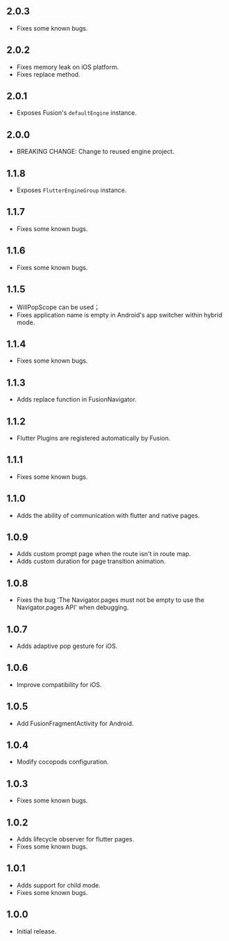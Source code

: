## 2.0.3

* Fixes some known bugs.

## 2.0.2

* Fixes memory leak on iOS platform.
* Fixes replace method.

## 2.0.1

* Exposes Fusion's `defaultEngine` instance.

## 2.0.0

* BREAKING CHANGE: Change to reused engine project.

## 1.1.8

* Exposes `FlutterEngineGroup` instance.

## 1.1.7

* Fixes some known bugs.

## 1.1.6

* Fixes some known bugs.

## 1.1.5

* WillPopScope can be used；
* Fixes application name is empty in Android's app switcher within hybrid mode.

## 1.1.4

* Fixes some known bugs.

## 1.1.3

* Adds replace function in FusionNavigator.

## 1.1.2

* Flutter Plugins are registered automatically by Fusion.

## 1.1.1

* Fixes some known bugs.

## 1.1.0

* Adds the ability of communication with flutter and native pages.

## 1.0.9

* Adds custom prompt page when the route isn't in route map.
* Adds custom duration for page transition animation.

## 1.0.8

* Fixes the bug 'The Navigator.pages must not be empty to use the Navigator.pages API' when debugging.

## 1.0.7

* Adds adaptive pop gesture for iOS.

## 1.0.6

* Improve compatibility for iOS.

## 1.0.5

* Add FusionFragmentActivity for Android.

## 1.0.4

* Modify cocopods configuration.

## 1.0.3

* Fixes some known bugs.

## 1.0.2

* Adds lifecycle observer for flutter pages.
* Fixes some known bugs.

## 1.0.1

* Adds support for child mode.
* Fixes some known bugs.

## 1.0.0

* Initial release.